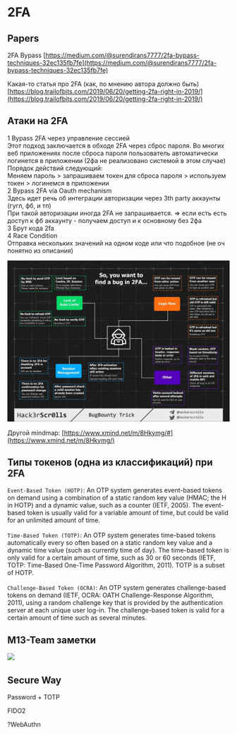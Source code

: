 # 2FA

## Papers

2FA Bypass [https://medium.com/@surendirans7777/2fa-bypass-techniques-32ec135fb7fe](https://medium.com/@surendirans7777/2fa-bypass-techniques-32ec135fb7fe)

Какая-то статья про 2FA (как, по мнению автора должно быть)\
[https://blog.trailofbits.com/2019/06/20/getting-2fa-right-in-2019/](https://blog.trailofbits.com/2019/06/20/getting-2fa-right-in-2019/)

## Атаки на 2FA

1 Bypass 2FA через управление сессией\
Этот подход заключается в обходе 2FA через сброс пароля. Во многих веб приложениях после сброса пароля пользователь автоматически логинется в приложении (2фа не реализовано системой в этом случае)\
Порядок действий следующий:\
Меняем пароль > запрашиваем токен для сброса пароля > используем токен > логинемся в приложении\
2 Bypass 2FA via Oauth mechanism\
Здесь идет речь об интеграции авторизации через 3th party аккаунты (гугл, фб, и тп)\
При такой авторизации иногда 2FA не запрашивается. => если есть есть доступ к фб аккаунту - получаем доступ и к основному без 2фа\
3 Брут кода 2fa\
4 Race Condition\
Отправка нескольких значений на одном коде или что подобное (не оч понятно из описания)

![](<../../../.gitbook/assets/2020-05-22 00.57.23.jpg>)

Другой mindmap: [https://www.xmind.net/m/8Hkymg/#](https://www.xmind.net/m/8Hkymg/)

## Типы токенов (одна из классификаций) при 2FA

`Event-Based Token (HOTP)`: An OTP system generates event-based tokens on demand using a combination of a static random key value (HMAC; the H in HOTP) and a dynamic value, such as a counter (IETF, 2005). The event-based token is usually valid for a variable amount of time, but could be valid for an unlimited amount of time.\
\
`Time-Based Token (TOTP)`: An OTP system generates time-based tokens automatically every so often based on a static random key value and a dynamic time value (such as currently time of day). The time-based token is only valid for a certain amount of time, such as 30 or 60 seconds (IETF, TOTP: Time-Based One-Time Password Algorithm, 2011). TOTP is a subset of HOTP.\
\
`Challenge-Based Token (OCRA)`: An OTP system generates challenge-based tokens on demand (IETF, OCRA: OATH Challenge-Response Algorithm, 2011), using a random challenge key that is provided by the authentication server at each unique user log-in. The challenge-based token is valid for a certain amount of time such as several minutes.

## M13-Team заметки

![](<../../../.gitbook/assets/photo\_2020-10-24 15.45.47.jpeg>)

## Secure Way

Password + TOTP

FIDO2

?WebAuthn
